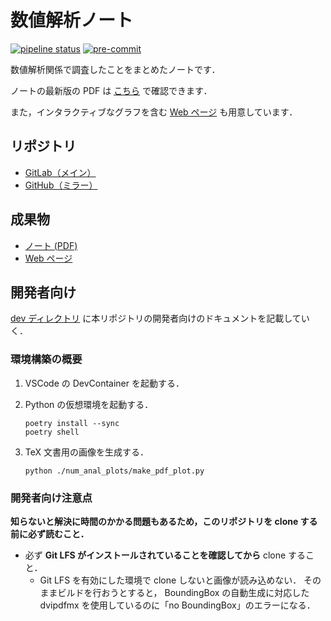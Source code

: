 # 数値解析ノート

[![pipeline status](https://gitlab.com/MusicScience37Projects/numerical-analysis/numerical-analysis-note/badges/main/pipeline.svg)](https://gitlab.com/MusicScience37Projects/numerical-analysis/numerical-analysis-note/-/commits/main)
[![pre-commit](https://img.shields.io/badge/pre--commit-enabled-brightgreen?logo=pre-commit&logoColor=white)](https://github.com/pre-commit/pre-commit)

数値解析関係で調査したことをまとめたノートです．

ノートの最新版の PDF は
[こちら](https://numanalnote.musicscience37.com/numerical-analysis-note.pdf)
で確認できます．

また，インタラクティブなグラフを含む
[Web ページ](https://numanalnote.musicscience37.com/)
も用意しています．

## リポジトリ

- [GitLab（メイン）](https://gitlab.com/MusicScience37Projects/numerical-analysis/numerical-analysis-note)
- [GitHub（ミラー）](https://github.com/MusicScience37/numerical-analysis-note)

## 成果物

- [ノート (PDF)](https://numanalnote.musicscience37.com/numerical-analysis-note.pdf)
- [Web ページ](https://numanalnote.musicscience37.com/)

## 開発者向け

[dev ディレクトリ](./dev/index.md)
に本リポジトリの開発者向けのドキュメントを記載していく．

### 環境構築の概要

1. VSCode の DevContainer を起動する．
2. Python の仮想環境を起動する．

   ```shell
   poetry install --sync
   poetry shell
   ```

3. TeX 文書用の画像を生成する．

   ```shell
   python ./num_anal_plots/make_pdf_plot.py
   ```

### 開発者向け注意点

**知らないと解決に時間のかかる問題もあるため，このリポジトリを clone する前に必ず読むこと．**

- 必ず **Git LFS がインストールされていることを確認してから** clone すること．
  - Git LFS を有効にした環境で clone しないと画像が読み込めない．
    そのままビルドを行おうとすると，
    BoundingBox の自動生成に対応した dvipdfmx を使用しているのに「no BoundingBox」のエラーになる．
